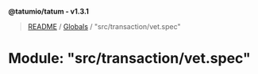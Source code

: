 **@tatumio/tatum - v1.3.1**

> [README](../README.md) / [Globals](../globals.md) / "src/transaction/vet.spec"

# Module: "src/transaction/vet.spec"
